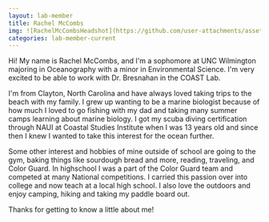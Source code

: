 ```yaml
---
layout: lab-member
title: Rachel McCombs
img: ![RachelMcCombsHeadshot](https://github.com/user-attachments/assets/6b240069-d6d1-4c52-9cbc-251b6ee7ac44)
categories: lab-member-current
---
```


Hi! My name is Rachel McCombs, and I'm a sophomore at UNC Wilmington majoring in Oceanography with a minor in Environmental Science. I'm very excited to be able to work with Dr. Bresnahan in the COAST Lab.

I'm from Clayton, North Carolina and have always loved taking trips to the beach with my family. I grew up wanting to be a marine biologist because of how much I loved to go fishing with my dad and taking many summer camps learning about marine biology. I got my scuba diving certification through NAUI at Coastal Studies Institute when I was 13 years old and since then I knew I wanted to take this interest for the ocean further. 

Some other interest and hobbies of mine outside of school are going to the gym, baking things like sourdough bread and more, reading, traveling, and Color Guard. In highschool I was a part of the Color Guard team and competed at many National competitions. I carried this passion over into college and now teach at a local high school. I also love the outdoors and enjoy camping, hiking and taking my paddle board out. 

Thanks for getting to know a little about me! 
